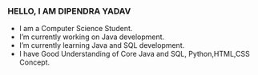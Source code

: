 ### HELLO, I AM DIPENDRA YADAV
<div id="header" align="center">

  
</div>

-  I am a Computer Science Student.
-  I’m currently working on Java development.
-  I’m currently learning Java and SQL development.
- I have Good Understanding of Core Java and SQL, Python,HTML,CSS Concept.

<img src="https://komarev.com/ghpvc/?username=dipendrad&style=flat-square&color=blue" alt=""/>
